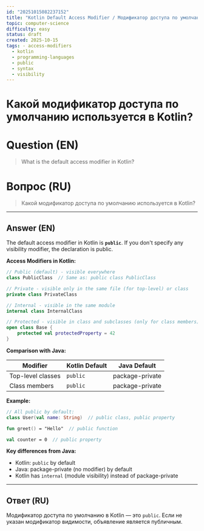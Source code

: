 ```yaml
---
id: "20251015082237152"
title: "Kotlin Default Access Modifier / Модификатор доступа по умолчанию в Kotlin"
topic: computer-science
difficulty: easy
status: draft
created: 2025-10-15
tags: - access-modifiers
  - kotlin
  - programming-languages
  - public
  - syntax
  - visibility
---
```

# Какой модификатор доступа по умолчанию используется в Kotlin?

# Question (EN)
> What is the default access modifier in Kotlin?

# Вопрос (RU)
> Какой модификатор доступа по умолчанию используется в Kotlin?

---

## Answer (EN)

The default access modifier in Kotlin is **`public`**. If you don't specify any visibility modifier, the declaration is public.

**Access Modifiers in Kotlin:**

```kotlin
// Public (default) - visible everywhere
class PublicClass  // Same as: public class PublicClass

// Private - visible only in the same file (for top-level) or class
private class PrivateClass

// Internal - visible in the same module
internal class InternalClass

// Protected - visible in class and subclasses (only for class members)
open class Base {
    protected val protectedProperty = 42
}
```

**Comparison with Java:**

| Modifier | Kotlin Default | Java Default |
|----------|----------------|---------------|
| Top-level classes | `public` | package-private |
| Class members | `public` | package-private |

**Example:**
```kotlin
// All public by default:
class User(val name: String)  // public class, public property

fun greet() = "Hello"  // public function

val counter = 0  // public property
```

**Key differences from Java:**
- Kotlin: `public` by default
- Java: package-private (no modifier) by default
- Kotlin has `internal` (module visibility) instead of package-private

---

## Ответ (RU)

Модификатор доступа по умолчанию в Kotlin — это `public`. Если не указан модификатор видимости, объявление является публичным.

